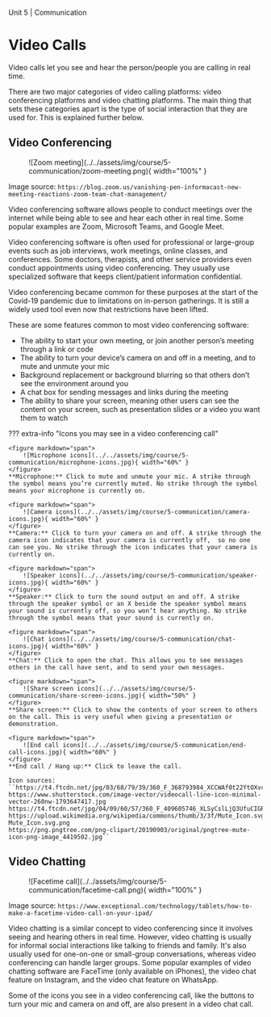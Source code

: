 Unit 5 | Communication

# Video Calls

Video calls let you see and hear the person/people you are calling in real time.

There are two major categories of video calling platforms: video conferencing platforms and video chatting platforms. The main thing that sets these categories apart is the type of social interaction that they are used for. This is explained further below.

## Video Conferencing

<figure markdown="span">
    ![Zoom meeting](../../assets/img/course/5-communication/zoom-meeting.png){ width="100%" }
</figure>

Image source: `https://blog.zoom.us/vanishing-pen-informacast-new-meeting-reactions-zoom-team-chat-management/`

Video conferencing software allows people to conduct meetings over the internet while being able to see and hear each other in real time. Some popular examples are Zoom, Microsoft Teams, and Google Meet.

Video conferencing software is often used for professional or large-group events such as job interviews, work meetings, online classes, and conferences. Some doctors, therapists, and other service providers even conduct appointments using video conferencing. They usually use specialized software that keeps client/patient information confidential.

Video conferencing became common for these purposes at the start of the Covid-19 pandemic due to limitations on in-person gatherings. It is still a widely used tool even now that restrictions have been lifted.

These are some features common to most video conferencing software:

- The ability to start your own meeting, or join another person’s meeting through a link or code
- The ability to turn your device’s camera on and off in a meeting, and to mute and unmute your mic
- Background replacement or background blurring so that others don’t see the environment around you
- A chat box for sending messages and links during the meeting
- The ability to share your screen, meaning other users can see the content on your screen, such as presentation slides or a video you want them to watch

??? extra-info "Icons you may see in a video conferencing call"

    <figure markdown="span">
        ![Microphone icons](../../assets/img/course/5-communication/microphone-icons.jpg){ width="60%" }
    </figure>
    **Microphone:** Click to mute and unmute your mic. A strike through the symbol means you’re currently muted. No strike through the symbol means your microphone is currently on.

    <figure markdown="span">
        ![Camera icons](../../assets/img/course/5-communication/camera-icons.jpg){ width="60%" }
    </figure>
    **Camera:** Click to turn your camera on and off. A strike through the camera icon indicates that your camera is currently off,  so no one can see you. No strike through the icon indicates that your camera is currently on.

    <figure markdown="span">
        ![Speaker icons](../../assets/img/course/5-communication/speaker-icons.jpg){ width="60%" }
    </figure>
    **Speaker:** Click to turn the sound output on and off. A strike through the speaker symbol or an X beside the speaker symbol means your sound is currently off, so you won’t hear anything. No strike through the symbol means that your sound is currently on.

    <figure markdown="span">
        ![Chat icons](../../assets/img/course/5-communication/chat-icons.jpg){ width="60%" }
    </figure>
    **Chat:** Click to open the chat. This allows you to see messages others in the call have sent, and to send your own messages.

    <figure markdown="span">
        ![Share screen icons](../../assets/img/course/5-communication/share-screen-icons.jpg){ width="50%" }
    </figure>
    **Share screen:** Click to show the contents of your screen to others on the call. This is very useful when giving a presentation or demonstration.

    <figure markdown="span">
        ![End call icons](../../assets/img/course/5-communication/end-call-icons.jpg){ width="60%" }
    </figure>
    **End call / Hang up:** Click to leave the call.

    Icon sources:
    ``https://t4.ftcdn.net/jpg/03/68/79/39/360_F_368793984_XCCWAf0t22YtOXvc0mg1ddUEdGo0aP6x.jpg
    https://www.shutterstock.com/image-vector/videocall-line-icon-minimal-vector-260nw-1793647417.jpg
    https://t4.ftcdn.net/jpg/04/09/60/57/360_F_409605746_XLSyCslLjQ3UfuCIGRKLSkLZUrpqsRXF.jpg
    https://upload.wikimedia.org/wikipedia/commons/thumb/3/3f/Mute_Icon.svg/1200px-Mute_Icon.svg.png
    https://png.pngtree.com/png-clipart/20190903/original/pngtree-mute-icon-png-image_4419502.jpg``

## Video Chatting

<figure markdown="span">
    ![Facetime call](../../assets/img/course/5-communication/facetime-call.png){ width="100%" }
</figure>

Image source: `https://www.exceptional.com/technology/tablets/how-to-make-a-facetime-video-call-on-your-ipad/`

Video chatting is a similar concept to video conferencing since it involves seeing and hearing others in real time. However, video chatting is usually for informal social interactions like talking to friends and family. It's also usually used for one-on-one or small-group conversations, whereas video conferencing can handle larger groups. Some popular examples of video chatting software are FaceTime (only available on iPhones), the video chat feature on Instagram, and the video chat feature on WhatsApp.

Some of the icons you see in a video conferencing call, like the buttons to turn your mic and camera on and off, are also present in a video chat call.
